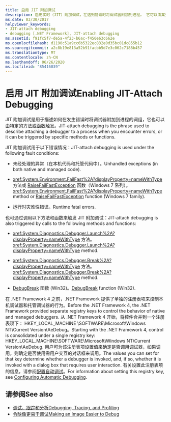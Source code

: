 ```yaml
---
title: 启用 JIT 附加调试
description: 启用实时（JIT）附加调试，在遇到错误时将调试器附加到进程。 它可以由某些方法或函数触发。
ms.date: 03/30/2017
helpviewer_keywords:
- JIT-attach debugging
- debugging [.NET Framework], JIT-attach debugging
ms.assetid: f91fc5f7-de5a-4f23-b6ac-f450e63c662e
ms.openlocfilehash: d1190c51a9cc6b5322ec832e0d35bc01dc855b12
ms.sourcegitcommit: a2c8b19e813a52b91facbb5d7e3c062c7188b457
ms.translationtype: MT
ms.contentlocale: zh-CN
ms.lasthandoff: 06/26/2020
ms.locfileid: "85416039"
---
```

# <a name="enabling-jit-attach-debugging"></a><span data-ttu-id="fae6d-104">启用 JIT 附加调试</span><span class="sxs-lookup"><span data-stu-id="fae6d-104">Enabling JIT-Attach Debugging</span></span>
<span data-ttu-id="fae6d-105">JIT 附加调试是用于描述如何在发生错误时将调试器附加到进程的词组，它也可以由特定的方法或函数触发。</span><span class="sxs-lookup"><span data-stu-id="fae6d-105">JIT-attach debugging is the phrase used to describe attaching a debugger to a process when you encounter errors, or it can be triggered by specific methods or functions.</span></span>  
  
 <span data-ttu-id="fae6d-106">JIT 附加调试用于以下错误情况：</span><span class="sxs-lookup"><span data-stu-id="fae6d-106">JIT-attach debugging is used under the following fault conditions:</span></span>  
  
- <span data-ttu-id="fae6d-107">未经处理的异常（在本机代码和托管代码中）。</span><span class="sxs-lookup"><span data-stu-id="fae6d-107">Unhandled exceptions (in both native and managed code).</span></span>  
  
- <span data-ttu-id="fae6d-108"><xref:System.Environment.FailFast%2A?displayProperty=nameWithType> 方法或 [RaiseFailFastException](/windows/win32/api/errhandlingapi/nf-errhandlingapi-raisefailfastexception) 函数（Windows 7 系列）。</span><span class="sxs-lookup"><span data-stu-id="fae6d-108"><xref:System.Environment.FailFast%2A?displayProperty=nameWithType> method or [RaiseFailFastException](/windows/win32/api/errhandlingapi/nf-errhandlingapi-raisefailfastexception) function (Windows 7 family).</span></span>  
  
- <span data-ttu-id="fae6d-109">运行时灾难性错误。</span><span class="sxs-lookup"><span data-stu-id="fae6d-109">Runtime fatal errors.</span></span>  
  
 <span data-ttu-id="fae6d-110">也可通过调用以下方法和函数来触发 JIT 附加调试：</span><span class="sxs-lookup"><span data-stu-id="fae6d-110">JIT-attach debugging is also triggered by calls to the following methods and functions:</span></span>  
  
- <span data-ttu-id="fae6d-111"><xref:System.Diagnostics.Debugger.Launch%2A?displayProperty=nameWithType> 方法。</span><span class="sxs-lookup"><span data-stu-id="fae6d-111"><xref:System.Diagnostics.Debugger.Launch%2A?displayProperty=nameWithType> method.</span></span>  
  
- <span data-ttu-id="fae6d-112"><xref:System.Diagnostics.Debugger.Break%2A?displayProperty=nameWithType> 方法。</span><span class="sxs-lookup"><span data-stu-id="fae6d-112"><xref:System.Diagnostics.Debugger.Break%2A?displayProperty=nameWithType> method.</span></span>  
  
- <span data-ttu-id="fae6d-113">[DebugBreak](/windows/win32/api/debugapi/nf-debugapi-debugbreak) 函数 (Win32)。</span><span class="sxs-lookup"><span data-stu-id="fae6d-113">[DebugBreak](/windows/win32/api/debugapi/nf-debugapi-debugbreak) function (Win32).</span></span>  
  
 <span data-ttu-id="fae6d-114">在 .NET Framework 4 之前，.NET Framework 提供了单独的注册表项来控制本机调试器和托管调试器的行为。</span><span class="sxs-lookup"><span data-stu-id="fae6d-114">Before the .NET Framework 4, the .NET Framework provided separate registry keys to control the behavior of native and managed debuggers.</span></span> <span data-ttu-id="fae6d-115">从 .NET Framework 4 开始，将控件合并到一个注册表项下： HKEY_LOCAL_MACHINE \SOFTWARE\Microsoft\Windows NT\Current Version\AeDebug。</span><span class="sxs-lookup"><span data-stu-id="fae6d-115">Starting with the .NET Framework 4, control is consolidated under a single registry key: HKEY_LOCAL_MACHINE\SOFTWARE\Microsoft\Windows NT\Current Version\AeDebug.</span></span> <span data-ttu-id="fae6d-116">用户可为该注册表项设置值来确定是否调用调试器，如果调用，则确定是否使用需用户交互的对话框来调用。</span><span class="sxs-lookup"><span data-stu-id="fae6d-116">The values you can set for that key determine whether a debugger is invoked, and, if so, whether it is invoked with a dialog box that requires user interaction.</span></span> <span data-ttu-id="fae6d-117">有关设置此注册表项的信息，请参阅[配置自动调试](/windows/win32/debug/configuring-automatic-debugging)。</span><span class="sxs-lookup"><span data-stu-id="fae6d-117">For information about setting this registry key, see [Configuring Automatic Debugging](/windows/win32/debug/configuring-automatic-debugging).</span></span>  
  
## <a name="see-also"></a><span data-ttu-id="fae6d-118">请参阅</span><span class="sxs-lookup"><span data-stu-id="fae6d-118">See also</span></span>

- [<span data-ttu-id="fae6d-119">调试、跟踪和分析</span><span class="sxs-lookup"><span data-stu-id="fae6d-119">Debugging, Tracing, and Profiling</span></span>](index.md)
- [<span data-ttu-id="fae6d-120">令映像更易于调试</span><span class="sxs-lookup"><span data-stu-id="fae6d-120">Making an Image Easier to Debug</span></span>](making-an-image-easier-to-debug.md)
